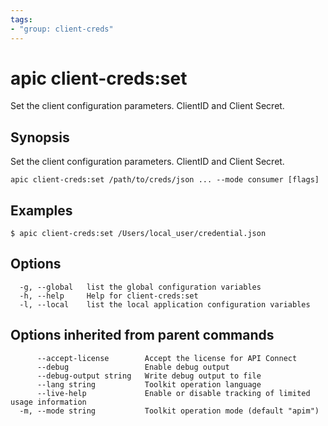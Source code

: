 ```yaml
---
tags:
- "group: client-creds"
---
```

# apic client-creds:set

Set the client configuration parameters. ClientID and Client Secret.

## Synopsis

Set the client configuration parameters. ClientID and Client Secret.

```
apic client-creds:set /path/to/creds/json ... --mode consumer [flags]
```


## Examples

```
$ apic client-creds:set /Users/local_user/credential.json

```

## Options

```
  -g, --global   list the global configuration variables
  -h, --help     Help for client-creds:set
  -l, --local    list the local application configuration variables
```

## Options inherited from parent commands

```
      --accept-license        Accept the license for API Connect
      --debug                 Enable debug output
      --debug-output string   Write debug output to file
      --lang string           Toolkit operation language
      --live-help             Enable or disable tracking of limited usage information
  -m, --mode string           Toolkit operation mode (default "apim")
```
